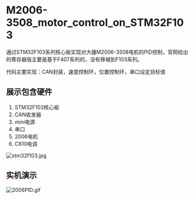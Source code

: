 # M2006-3508_motor_control_on_STM32F103
通过STM32F103系列核心板实现对大疆M2006-3508电机的PID控制，官网给出的寄存器版主要是基于F407系列的，没有移植到F103系列。

代码主要实现：CAN封装，速度控制环，位置控制环，串口设定目标值



## 展示包含硬件

1. STM32F103核心板
2. CAN收发器
3. mini电源
4. 串口
5. 2006电机
6. C610电调

![stm32f103.jpg](https://github.com/tianhuaisen/M2006-3508_motor_control_on_STM32F103/blob/main/pic_video/stm32f103.jpg)



## 实机演示

![2006PID.gif](https://github.com/tianhuaisen/M2006-3508_motor_control_on_STM32F103/blob/main/pic_video/2006PID.gif)


